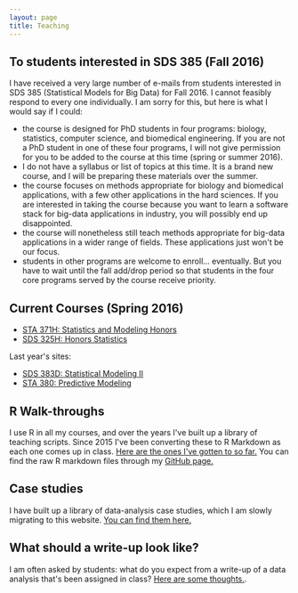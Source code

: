 ```yaml
---
layout: page
title: Teaching
---
```


## To students interested in SDS 385 (Fall 2016)

I have received a very large number of e-mails from students interested in SDS 385 (Statistical Models for Big Data) for Fall 2016.  I cannot feasibly respond to every one individually.  I am sorry for this, but here is what I would say if I could:  
* the course is designed for PhD students in four programs: biology, statistics, computer science, and biomedical engineering.  If you are not a PhD student in one of these four programs, I will not give permission for you to be added to the course at this time (spring or summer 2016).  
* I do not have a syllabus or list of topics at this time.  It is a brand new course, and I will be preparing these materials over the summer.  
* the course focuses on methods appropriate for biology and biomedical applications, with a few other applications in the hard sciences.  If you are interested in taking the course because you want to learn a software stack for big-data applications in industry, you will possibly end up disappointed.  
* the course will nonetheless still teach methods appropriate for big-data applications in a wider range of fields.  These applications just won't be our focus.  
* students in other programs are welcome to enroll... eventually.  But you have to wait until the fall add/drop period so that students in the four core programs served by the course receive priority.  



## Current Courses (Spring 2016)
* [STA 371H: Statistics and Modeling Honors](/STA371H_Spring2016/)
* [SDS 325H: Honors Statistics](/SDS325H_Spring2016/)

Last year's sites:  
* [SDS 383D: Statistical Modeling II](/SDS383D_Spring2015/)  
* [STA 380: Predictive Modeling](https://github.com/jgscott/STA380)   

## R Walk-throughs

I use R in all my courses, and over the years I've built up a library of teaching scripts.  Since 2015 I've been converting these to R Markdown as each one comes up in class.  [Here are the ones I've gotten to so far.](teaching/r/Rwalkthroughs.html)  You can find the raw R markdown files through my [GitHub page.](http://www.github.com/jgscott/)

## Case studies

I have built up a library of data-analysis case studies, which I am slowly migrating to this website.  [You can find them here.](teaching/cases/cases.html)


## What should a write-up look like?

I am often asked by students: what do you expect from a write-up of a data analysis that's been assigned in class?  [Here are some thoughts.](misc/write_ups.html).  


